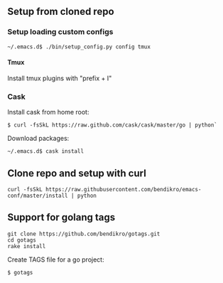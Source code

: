 ## Setup from cloned repo


### Setup loading custom configs

```
~/.emacs.d$ ./bin/setup_config.py config tmux
```

#### Tmux

Install tmux plugins with "prefix + I"

### Cask

Install cask from home root:
```
$ curl -fsSkL https://raw.github.com/cask/cask/master/go | python`
```

Download packages:
```
~/.emacs.d$ cask install
```

## Clone repo and setup with curl

```
curl -fsSkL https://raw.githubusercontent.com/bendikro/emacs-conf/master/install | python
```

## Support for golang tags

```
git clone https://github.com/bendikro/gotags.git
cd gotags
rake install
```

Create TAGS file for a go project:
```
$ gotags
```
